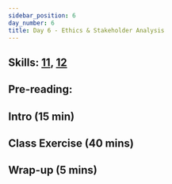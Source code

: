 ```yaml
---
sidebar_position: 6
day_number: 6
title: Day 6 - Ethics & Stakeholder Analysis
---
```


## Skills: [11](/skills/#(11)), [12](/skills/#(12))


## Pre-reading: 

## Intro (15 min)


## Class Exercise (40 mins)


## Wrap-up (5 mins)
